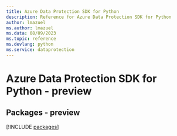 ```yaml
---
title: Azure Data Protection SDK for Python
description: Reference for Azure Data Protection SDK for Python
author: lmazuel
ms.author: lmazuel
ms.data: 08/09/2023
ms.topic: reference
ms.devlang: python
ms.service: dataprotection
---
```

# Azure Data Protection SDK for Python - preview
## Packages - preview
[!INCLUDE [packages](data-protection-index.md)]